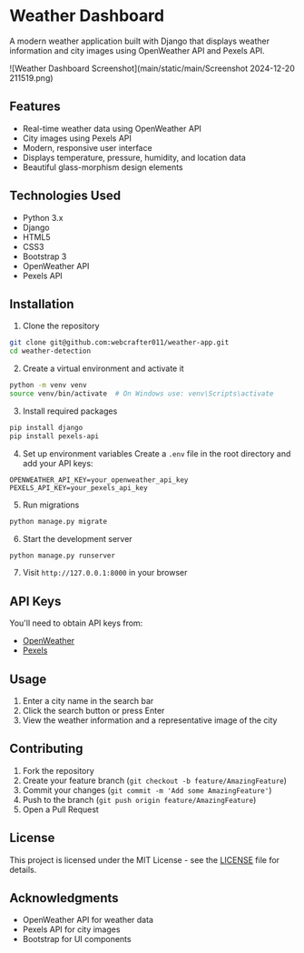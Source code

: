# Weather Dashboard

A modern weather application built with Django that displays weather information and city images using OpenWeather API and Pexels API.

![Weather Dashboard Screenshot](main/static/main/Screenshot 2024-12-20 211519.png)

## Features

- Real-time weather data using OpenWeather API
- City images using Pexels API
- Modern, responsive user interface
- Displays temperature, pressure, humidity, and location data
- Beautiful glass-morphism design elements

## Technologies Used

- Python 3.x
- Django
- HTML5
- CSS3
- Bootstrap 3
- OpenWeather API
- Pexels API

## Installation

1. Clone the repository
```bash
git clone git@github.com:webcrafter011/weather-app.git
cd weather-detection
```

2. Create a virtual environment and activate it
```bash
python -m venv venv
source venv/bin/activate  # On Windows use: venv\Scripts\activate
```

3. Install required packages
```bash
pip install django
pip install pexels-api
```

4. Set up environment variables
Create a `.env` file in the root directory and add your API keys:
```
OPENWEATHER_API_KEY=your_openweather_api_key
PEXELS_API_KEY=your_pexels_api_key
```

5. Run migrations
```bash
python manage.py migrate
```

6. Start the development server
```bash
python manage.py runserver
```

7. Visit `http://127.0.0.1:8000` in your browser

## API Keys

You'll need to obtain API keys from:
- [OpenWeather](https://openweathermap.org/api)
- [Pexels](https://www.pexels.com/api/)

## Usage

1. Enter a city name in the search bar
2. Click the search button or press Enter
3. View the weather information and a representative image of the city

## Contributing

1. Fork the repository
2. Create your feature branch (`git checkout -b feature/AmazingFeature`)
3. Commit your changes (`git commit -m 'Add some AmazingFeature'`)
4. Push to the branch (`git push origin feature/AmazingFeature`)
5. Open a Pull Request

## License

This project is licensed under the MIT License - see the [LICENSE](LICENSE) file for details.

## Acknowledgments

- OpenWeather API for weather data
- Pexels API for city images
- Bootstrap for UI components
